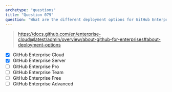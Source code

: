```yaml
---
archetype: "questions"
title: "Question 079"
question: "What are the different deployment options for GitHub Enterprise? (Select two.)"
---
```


> https://docs.github.com/en/enterprise-cloud@latest/admin/overview/about-github-for-enterprises#about-deployment-options
- [x] GitHub Enterprise Cloud
- [x] GitHub Enterprise Server
- [ ] GitHub Enterprise Pro
- [ ] GitHub Enterprise Team
- [ ] GitHub Enterprise Free
- [ ] GitHub Enterprise Advanced

